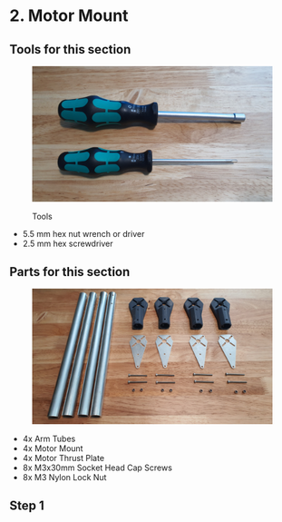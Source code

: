 # 2. Motor Mount

## Tools for this section

<figure><img src="../../.gitbook/assets/20240926_004519[1].jpg" alt=""><figcaption><p>Tools</p></figcaption></figure>

* 5.5 mm hex nut wrench or driver
* 2.5 mm hex screwdriver



## Parts for this section

<figure><img src="../../.gitbook/assets/20240926_004450[1].jpg" alt=""><figcaption></figcaption></figure>

* 4x Arm Tubes
* 4x Motor Mount
* 4x Motor Thrust Plate
* 8x M3x30mm Socket Head Cap Screws
* 8x M3 Nylon Lock Nut



## Step 1



